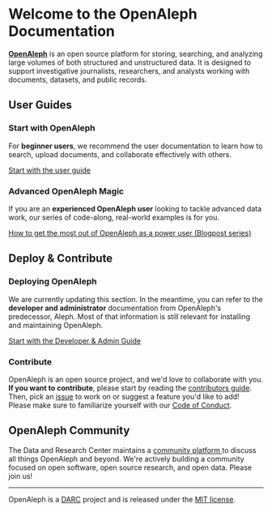 # Welcome to the OpenAleph Documentation

[**OpenAleph**](https://openaleph.org) is an open source platform for storing, searching, and analyzing large volumes of both structured and unstructured data. It is designed to support investigative journalists, researchers, and analysts working with documents, datasets, and public records.

## User Guides

### Start with OpenAleph

For **beginner users**, we recommend the user documentation to learn how to search, upload documents, and collaborate effectively with others.

[Start with the user guide](user-guide/101/index.md)

### Advanced OpenAleph Magic

If you are an **experienced OpenAleph user** looking to tackle advanced data work, our series of code-along, real-world examples is for you.

[How to get the most out of OpenAleph as a power user (Blogpost series)](https://openaleph.org/blog/)

## Deploy & Contribute

### Deploying OpenAleph
We are currently updating this section. In the meantime, you can refer to the **developer and administrator** documentation from OpenAleph's predecessor, Aleph. Most of that information is still relevant for installing and maintaining OpenAleph.

[Start with the Developer & Admin Guide](https://docs.aleph.occrp.org/developers/)

### Contribute
OpenAleph is an open source project, and we'd love to collaborate with you. **If you want to contribute**, please start by reading the [contributors guide](https://github.com/dataresearchcenter/openaleph/blob/main/CONTRIBUTING.md). Then, pick an [issue](https://github.com/dataresearchcenter/openaleph/issues) to work on or suggest a feature you'd like to add! Please make sure to familiarize yourself with our [Code of Conduct](https://github.com/dataresearchcenter/openaleph/blob/main/CODE_OF_CONDUCT.md).

## OpenAleph Community

The Data and Research Center maintains a [community platform ](https://darc.social) to discuss all things OpenAleph and beyond. We're actively building a community focused on open software, open source research, and open data. Please join us!

---
OpenAleph is a [DARC](https://dataresearchcenter.org) project and is released under the [MIT license](https://github.com/investigativedata/openaleph#MIT-1-ov-file).

